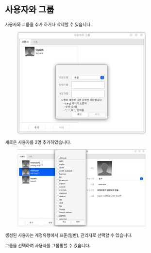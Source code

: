 # 사용자와 그룹

사용자와 그룹을 추가 하거나 삭제할 수 있습니다.&#x20;

<figure><img src="../../.gitbook/assets/사용자와그룹1.png" alt=""><figcaption></figcaption></figure>

새로운 사용자를 2명 추가하였습니다.&#x20;

<figure><img src="../../.gitbook/assets/사용자와그룹3.png" alt=""><figcaption></figcaption></figure>

생성된 사용자는 계정유형에서 표준(일반), 관리자로 선택할 수 있습니다.&#x20;

그룹을 선택하여 사용자를 그룹핑할 수 있습니다.&#x20;
